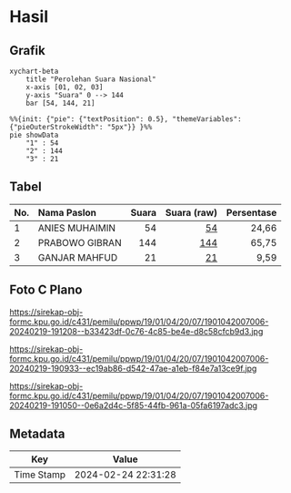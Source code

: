 # Hasil

## Grafik

```mermaid
xychart-beta
    title "Perolehan Suara Nasional"
    x-axis [01, 02, 03]
    y-axis "Suara" 0 --> 144
    bar [54, 144, 21]
```

```mermaid
%%{init: {"pie": {"textPosition": 0.5}, "themeVariables": {"pieOuterStrokeWidth": "5px"}} }%%
pie showData
    "1" : 54
    "2" : 144
    "3" : 21
```

## Tabel

| No. | Nama Paslon    | Suara | Suara (raw) | Persentase |
|:--- |:-------------- | -----:| -----------:| ----------:|
| 1   | ANIES MUHAIMIN | 54    | [54][p-1]   | 24,66      |
| 2   | PRABOWO GIBRAN | 144   | [144][p-2]  | 65,75      |
| 3   | GANJAR MAHFUD  | 21    | [21][p-3]   | 9,59       |


[p-1]: https://github.com/gigit-pemilu/pemilu-2024/blob/main/pilpres/hitung-suara/sub/19-kepulauan-bangka-belitung/sub/01-bangka/sub/04-mendo-barat/sub/2007-kace/sub/006-tps/sub/paslon-1.txt
[p-2]: https://github.com/gigit-pemilu/pemilu-2024/blob/main/pilpres/hitung-suara/sub/19-kepulauan-bangka-belitung/sub/01-bangka/sub/04-mendo-barat/sub/2007-kace/sub/006-tps/sub/paslon-2.txt
[p-3]: https://github.com/gigit-pemilu/pemilu-2024/blob/main/pilpres/hitung-suara/sub/19-kepulauan-bangka-belitung/sub/01-bangka/sub/04-mendo-barat/sub/2007-kace/sub/006-tps/sub/paslon-3.txt

## Foto C Plano

https://sirekap-obj-formc.kpu.go.id/c431/pemilu/ppwp/19/01/04/20/07/1901042007006-20240219-191208--b33423df-0c76-4c85-be4e-d8c58cfcb9d3.jpg

https://sirekap-obj-formc.kpu.go.id/c431/pemilu/ppwp/19/01/04/20/07/1901042007006-20240219-190933--ec19ab86-d542-47ae-a1eb-f84e7a13ce9f.jpg

https://sirekap-obj-formc.kpu.go.id/c431/pemilu/ppwp/19/01/04/20/07/1901042007006-20240219-191050--0e6a2d4c-5f85-44fb-961a-05fa6197adc3.jpg


## Metadata

| Key        | Value               |
| ---------- | ------------------- |
| Time Stamp | 2024-02-24 22:31:28 |




